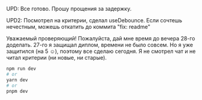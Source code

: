 UPD: Все готово. Прошу прощения за задержку.

UPD2: Посмотрел на критерии, сделал useDebounce. Если сочтешь нечестным, можешь откатить до коммита "fix: readme"

Уважаемый проверяющий!
Пожалуйста, дай мне время до вечера 28-го доделать.
27-го я защищал диплом, времени не было совсем.
Но я уже защитился (на 5 ☺️), поэтому все сделаю сегодня.
Я не смотрел чат и не читал критерии (ни новые, ни старые).



```bash
npm run dev
# or
yarn dev
# or
pnpm dev
```